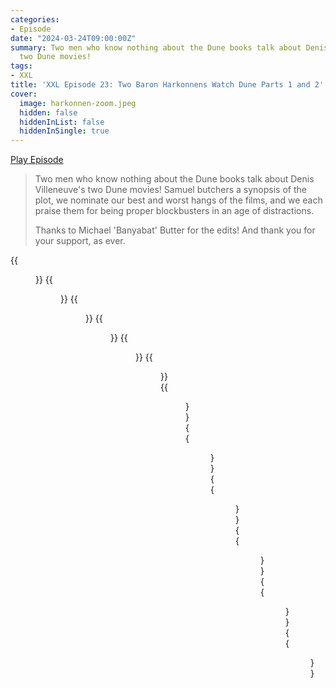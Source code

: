 ```yaml
---
categories:
- Episode
date: "2024-03-24T09:00:00Z"
summary: Two men who know nothing about the Dune books talk about Denis Villeneuve's
  two Dune movies!
tags:
- XXL
title: 'XXL Episode 23: Two Baron Harkonnens Watch Dune Parts 1 and 2'
cover: 
  image: harkonnen-zoom.jpeg
  hidden: false
  hiddenInList: false
  hiddenInSingle: true
---
```


[Play Episode](https://www.patreon.com/posts/xxl-episode-23-1-100998330)
> Two men who know nothing about the Dune books talk about Denis Villeneuve's two Dune movies! Samuel butchers a synopsis of the plot, we nominate our best and worst hangs of the films, and we each praise them for being proper blockbusters in an age of distractions.
>
> Thanks to Michael 'Banyabat' Butter for the edits! And thank you for your support, as ever.

{{<figure 
    src="harkonnen-zoom.jpeg" 
    caption="Image Credit: Suchuu" 
    alt="Harkonnen Zoom">}}
{{<figure 
    src="alan.jpeg" 
    alt="Alan" >}}
{{<figure 
    src="leto-3.jpeg" 
    alt="Leto" >}}
{{<figure 
    src="leto-1.jpeg" 
    caption="coyg: tfw you are called upon to edit Official Xbox Magazine in the mid 2010s" 
    alt="Leto">}}
{{<figure 
    src="leto-2.jpeg" 
    caption="Image Credit: Luke Summerhayes" 
    alt="Leto">}}
{{<figure 
    src="harkonnen-gift.jpeg" 
    caption="TABBDL: When you're told they had to recall the free giveaway because it was too dangerous" 
    alt="Harkonnen Gift">}}
{{<figure 
    src="harkonnen-1.jpeg" 
    alt="Harkonnen" >}}
{{<figure 
    src="harkonnen-2.jpeg" 
    alt="Harkonnen" >}}
{{<figure 
    src="harkonnen-3.png" 
    alt="Harkonnen" >}}
{{<figure 
    src="harkonnen-4.jpeg" 
    alt="Harkonnen" >}}
{{<figure 
    src="harkonnen-5.jpeg" 
    alt="Harkonnen" >}}
{{<figure 
    src="seinfeld-dune.jpeg" 
    alt="Seinfeld Dune" >}}